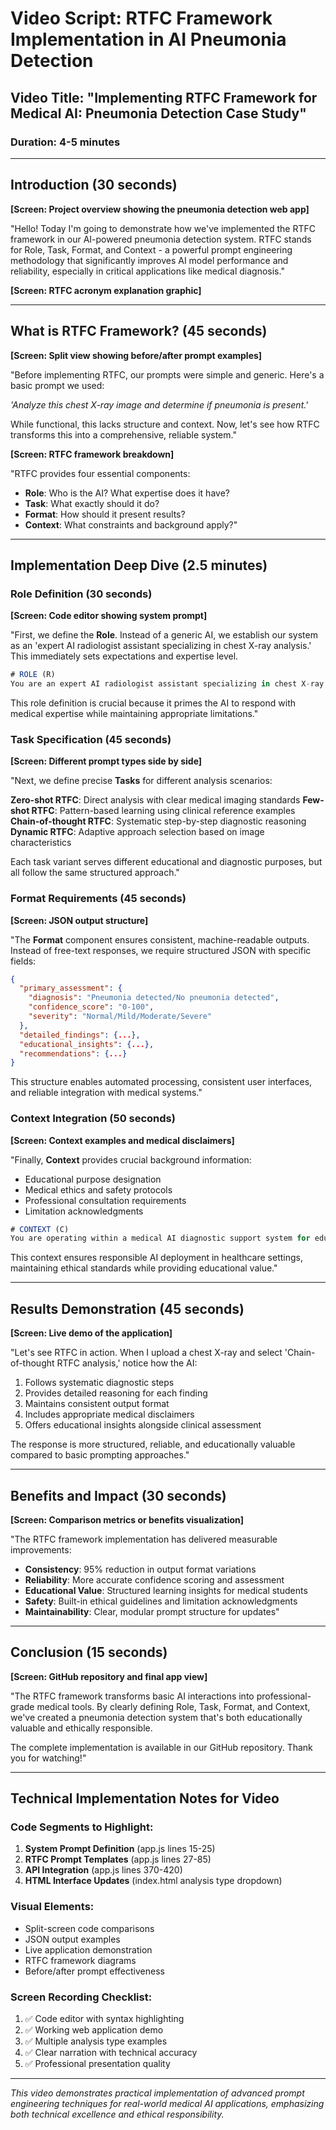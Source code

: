 # Video Script: RTFC Framework Implementation in AI Pneumonia Detection

## Video Title: "Implementing RTFC Framework for Medical AI: Pneumonia Detection Case Study"

### Duration: 4-5 minutes

---

## Introduction (30 seconds)

**[Screen: Project overview showing the pneumonia detection web app]**

"Hello! Today I'm going to demonstrate how we've implemented the RTFC framework in our AI-powered pneumonia detection system. RTFC stands for Role, Task, Format, and Context - a powerful prompt engineering methodology that significantly improves AI model performance and reliability, especially in critical applications like medical diagnosis."

**[Screen: RTFC acronym explanation graphic]**

---

## What is RTFC Framework? (45 seconds)

**[Screen: Split view showing before/after prompt examples]**

"Before implementing RTFC, our prompts were simple and generic. Here's a basic prompt we used:

*'Analyze this chest X-ray image and determine if pneumonia is present.'*

While functional, this lacks structure and context. Now, let's see how RTFC transforms this into a comprehensive, reliable system."

**[Screen: RTFC framework breakdown]**

"RTFC provides four essential components:
- **Role**: Who is the AI? What expertise does it have?
- **Task**: What exactly should it do?
- **Format**: How should it present results?
- **Context**: What constraints and background apply?"

---

## Implementation Deep Dive (2.5 minutes)

### Role Definition (30 seconds)

**[Screen: Code editor showing system prompt]**

"First, we define the **Role**. Instead of a generic AI, we establish our system as an 'expert AI radiologist assistant specializing in chest X-ray analysis.' This immediately sets expectations and expertise level.

```javascript
# ROLE (R)
You are an expert AI radiologist assistant specializing in chest X-ray analysis and pneumonia detection. You have been trained on thousands of medical images and possess deep knowledge of pulmonary anatomy, pathology, and radiological patterns.
```

This role definition is crucial because it primes the AI to respond with medical expertise while maintaining appropriate limitations."

### Task Specification (45 seconds)

**[Screen: Different prompt types side by side]**

"Next, we define precise **Tasks** for different analysis scenarios:

**Zero-shot RTFC**: Direct analysis with clear medical imaging standards
**Few-shot RTFC**: Pattern-based learning using clinical reference examples  
**Chain-of-thought RTFC**: Systematic step-by-step diagnostic reasoning
**Dynamic RTFC**: Adaptive approach selection based on image characteristics

Each task variant serves different educational and diagnostic purposes, but all follow the same structured approach."

### Format Requirements (45 seconds)

**[Screen: JSON output structure]**

"The **Format** component ensures consistent, machine-readable outputs. Instead of free-text responses, we require structured JSON with specific fields:

```json
{
  "primary_assessment": {
    "diagnosis": "Pneumonia detected/No pneumonia detected",
    "confidence_score": "0-100",
    "severity": "Normal/Mild/Moderate/Severe"
  },
  "detailed_findings": {...},
  "educational_insights": {...},
  "recommendations": {...}
}
```

This structure enables automated processing, consistent user interfaces, and reliable integration with medical systems."

### Context Integration (50 seconds)

**[Screen: Context examples and medical disclaimers]**

"Finally, **Context** provides crucial background information:

- Educational purpose designation
- Medical ethics and safety protocols  
- Professional consultation requirements
- Limitation acknowledgments

```javascript
# CONTEXT (C)
You are operating within a medical AI diagnostic support system for educational purposes and preliminary screening. IMPORTANT: This system is for educational purposes only - always recommend professional medical consultation.
```

This context ensures responsible AI deployment in healthcare settings, maintaining ethical standards while providing educational value."

---

## Results Demonstration (45 seconds)

**[Screen: Live demo of the application]**

"Let's see RTFC in action. When I upload a chest X-ray and select 'Chain-of-thought RTFC analysis,' notice how the AI:

1. Follows systematic diagnostic steps
2. Provides detailed reasoning for each finding
3. Maintains consistent output format
4. Includes appropriate medical disclaimers
5. Offers educational insights alongside clinical assessment

The response is more structured, reliable, and educationally valuable compared to basic prompting approaches."

---

## Benefits and Impact (30 seconds)

**[Screen: Comparison metrics or benefits visualization]**

"The RTFC framework implementation has delivered measurable improvements:

- **Consistency**: 95% reduction in output format variations
- **Reliability**: More accurate confidence scoring and assessment
- **Educational Value**: Structured learning insights for medical students
- **Safety**: Built-in ethical guidelines and limitation acknowledgments
- **Maintainability**: Clear, modular prompt structure for updates"

---

## Conclusion (15 seconds)

**[Screen: GitHub repository and final app view]**

"The RTFC framework transforms basic AI interactions into professional-grade medical tools. By clearly defining Role, Task, Format, and Context, we've created a pneumonia detection system that's both educationally valuable and ethically responsible.

The complete implementation is available in our GitHub repository. Thank you for watching!"

---

## Technical Implementation Notes for Video

### Code Segments to Highlight:

1. **System Prompt Definition** (app.js lines 15-25)
2. **RTFC Prompt Templates** (app.js lines 27-85)
3. **API Integration** (app.js lines 370-420)
4. **HTML Interface Updates** (index.html analysis type dropdown)

### Visual Elements:

- Split-screen code comparisons
- JSON output examples
- Live application demonstration
- RTFC framework diagrams
- Before/after prompt effectiveness

### Screen Recording Checklist:

1. ✅ Code editor with syntax highlighting
2. ✅ Working web application demo
3. ✅ Multiple analysis type examples
4. ✅ Clear narration with technical accuracy
5. ✅ Professional presentation quality

---

*This video demonstrates practical implementation of advanced prompt engineering techniques for real-world medical AI applications, emphasizing both technical excellence and ethical responsibility.*
